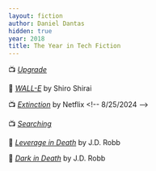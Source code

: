 ```yaml
---
layout: fiction
author: Daniel Dantas
hidden: true
year: 2018
title: The Year in Tech Fiction
---
```


📺 [_Upgrade_](https://en.wikipedia.org/wiki/Upgrade_(film)) <!-- 6/22/2025 --> 

📔 [_WALL-E_](https://pixar.fandom.com/wiki/WALL-E_(manga)) by Shiro Shirai <!-- 12/9/2024 -->

📺 [_Extinction_](https://en.wikipedia.org/wiki/Extinction_(2018_film)) by Netflix <!-- 8/25/2024 -->

📺 [_Searching_](https://en.wikipedia.org/wiki/Searching_(film)) <!-- 8/6/2023 -->

📕 [_Leverage in Death_](https://jdrobb.com/2018/09/leverage-in-death/) by J.D. Robb <!-- 6/28/2023 -->

📕 [_Dark in Death_](https://jdrobb.com/2018/01/dark-in-death/) by J.D. Robb <!-- 6/24/2023 -->


